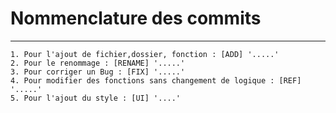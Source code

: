 # Nommenclature des commits

---

    1. Pour l'ajout de fichier,dossier, fonction : [ADD] '.....'
    2. Pour le renommage : [RENAME] '.....'
    3. Pour corriger un Bug : [FIX] '.....'
    4. Pour modifier des fonctions sans changement de logique : [REF] '.....'
    5. Pour l'ajout du style : [UI] '....'
